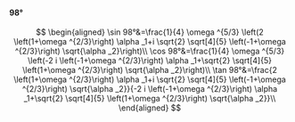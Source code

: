#### 98°

$$
\begin{aligned}
\sin 98°&=\frac{1}{4} \omega ^{5/3} \left(2 \left(1+\omega ^{2/3}\right) \alpha _1+i \sqrt{2} \sqrt[4]{5} \left(-1+\omega ^{2/3}\right) \sqrt{\alpha _2}\right)\\
\cos 98°&=\frac{1}{4} \omega ^{5/3} \left(-2 i \left(-1+\omega ^{2/3}\right) \alpha _1+\sqrt{2} \sqrt[4]{5} \left(1+\omega ^{2/3}\right) \sqrt{\alpha _2}\right)\\
\tan 98°&=\frac{2 \left(1+\omega ^{2/3}\right) \alpha _1+i \sqrt{2} \sqrt[4]{5} \left(-1+\omega ^{2/3}\right) \sqrt{\alpha _2}}{-2 i \left(-1+\omega ^{2/3}\right)
\alpha _1+\sqrt{2} \sqrt[4]{5} \left(1+\omega ^{2/3}\right) \sqrt{\alpha _2}}\\
\end{aligned}
$$


